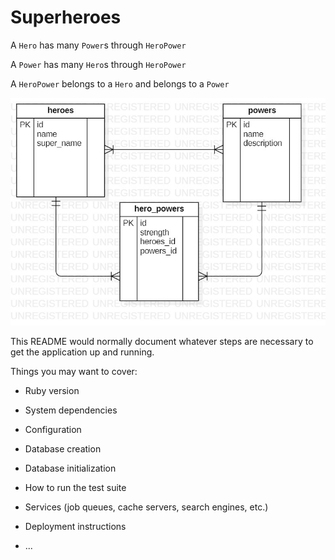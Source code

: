 # Superheroes

A `Hero` has many `Power`s through `HeroPower`

A `Power` has many `Hero`s through `HeroPower`

A `HeroPower` belongs to a `Hero` and belongs to a `Power`

![](ERDDiagram3.jpg)

This README would normally document whatever steps are necessary to get the
application up and running.

Things you may want to cover:

* Ruby version

* System dependencies

* Configuration

* Database creation

* Database initialization

* How to run the test suite

* Services (job queues, cache servers, search engines, etc.)

* Deployment instructions

* ...
